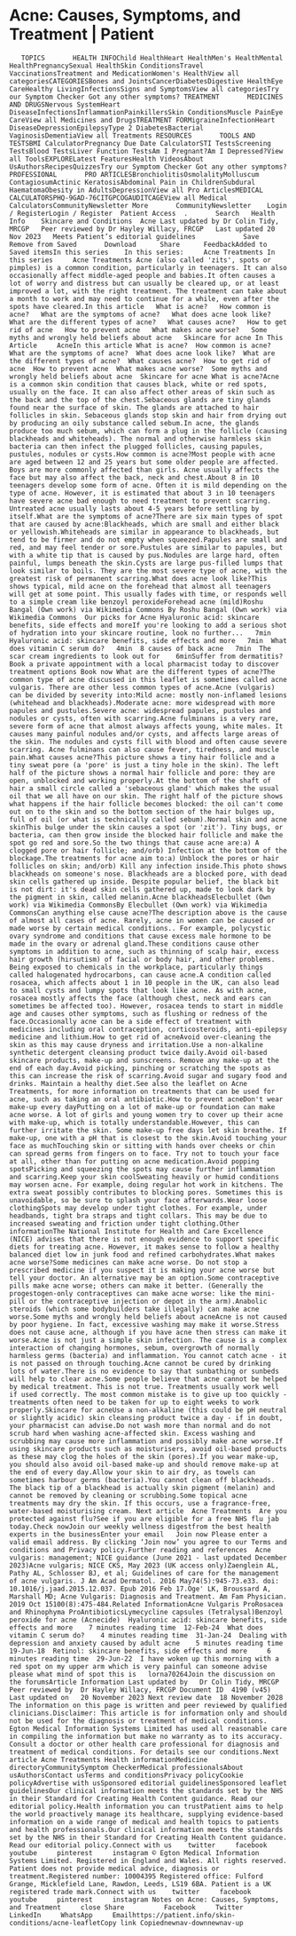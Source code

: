 # Acne: Causes, Symptoms, and Treatment | Patient

       TOPICS       HEALTH INFOChild HealthHeart HealthMen's HealthMental HealthPregnancySexual HealthSkin ConditionsTravel VaccinationsTreatment and MedicationWomen's HealthView all categoriesCATEGORIESBones and JointsCancerDiabetesDigestive HealthEye CareHealthy LivingInfectionsSigns and SymptomsView all categoriesTry our Symptom Checker Got any other symptoms? TREATMENT       MEDICINES AND DRUGSNervous SystemHeart DiseaseInfectionsInflammationPainkillersSkin ConditionsMuscle PainEye CareView all Medicines and DrugsTREATMENT FORMigraineInfectionHeart DiseaseDepressionEpilepsyType 2 DiabetesBacterial VaginosisDementiaView all Treatments RESOURCES       TOOLS AND TESTSBMI CalculatorPregnancy Due Date CalculatorSTI TestsScreening TestsBlood TestsLiver Function TestsAm I Pregnant?Am I Depressed?View all ToolsEXPLORELatest FeaturesHealth VideosAbout UsAuthorsRecipesQuizzesTry our Symptom Checker Got any other symptoms? PROFESSIONAL       PRO ARTICLESBronchiolitisOsmolalityMolluscum ContagiosumActinic KeratosisAbdominal Pain in ChildrenSubdural HaematomaObesity in AdultsDepressionView all Pro ArticlesMEDICAL CALCULATORSPHQ-9GAD-76CITGPCOGAUDITCAGEView all Medical CalculatorsCommunityNewsletter More       CommunityNewsletter    Login / RegisterLogin / Register  Patient Access  .       Search   Health Info    Skincare and Conditions  Acne Last updated by Dr Colin Tidy, MRCGP   Peer reviewed by Dr Hayley Willacy, FRCGP   Last updated 20 Nov 2023   Meets Patient’s editorial guidelines            Save       Remove from Saved       Download      Share      FeedbackAdded to  Saved itemsIn this series    In this series:     Acne Treatments In this series     Acne Treatments Acne (also called 'zits', spots or pimples) is a common condition, particularly in teenagers. It can also occasionally affect middle-aged people and babies.It often causes a lot of worry and distress but can usually be cleared up, or at least improved a lot, with the right treatment. The treatment can take about a month to work and may need to continue for a while, even after the spots have cleared.In this article   What is acne?   How common is acne?   What are the symptoms of acne?   What does acne look like?   What are the different types of acne?   What causes acne?   How to get rid of acne   How to prevent acne   What makes acne worse?   Some myths and wrongly held beliefs about acne   Skincare for acne In This Article     AcneIn this article What is acne?  How common is acne?  What are the symptoms of acne?  What does acne look like?  What are the different types of acne?  What causes acne?  How to get rid of acne  How to prevent acne  What makes acne worse?  Some myths and wrongly held beliefs about acne  Skincare for acne What is acne?Acne is a common skin condition that causes black, white or red spots, usually on the face. It can also affect other areas of skin such as the back and the top of the chest.Sebaceous glands are tiny glands found near the surface of skin. The glands are attached to hair follicles in skin. Sebaceous glands stop skin and hair from drying out by producing an oily substance called sebum.In acne, the glands produce too much sebum, which can form a plug in the follicle (causing blackheads and whiteheads). The normal and otherwise harmless skin bacteria can then infect the plugged follicles, causing papules, pustules, nodules or cysts.How common is acne?Most people with acne are aged between 12 and 25 years but some older people are affected. Boys are more commonly affected than girls. Acne usually affects the face but may also affect the back, neck and chest.About 8 in 10 teenagers develop some form of acne. Often it is mild depending on the type of acne. However, it is estimated that about 3 in 10 teenagers have severe acne bad enough to need treatment to prevent scarring. Untreated acne usually lasts about 4-5 years before settling by itself.What are the symptoms of acne?There are six main types of spot that are caused by acne:Blackheads, which are small and either black or yellowish.Whiteheads are similar in appearance to blackheads, but tend to be firmer and do not empty when squeezed.Papules are small and red, and may feel tender or sore.Pustules are similar to papules, but with a white tip that is caused by pus.Nodules are large hard, often painful, lumps beneath the skin.Cysts are large pus-filled lumps that look similar to boils. They are the most severe type of acne, with the greatest risk of permanent scarring.What does acne look like?This shows typical, mild acne on the forehead that almost all teenagers will get at some point. This usually fades with time, or responds well to a simple cream like benzoyl peroxideForehead acne (mild)Roshu Bangal (Own work) via Wikimedia Commons By Roshu Bangal (Own work) via Wikimedia Commons  Our picks for Acne Hyaluronic acid: skincare benefits, side effects and moreIf you're looking to add a serious shot of hydration into your skincare routine, look no further...   7min  Hyaluronic acid: skincare benefits, side effects and more   7min  What does vitamin C serum do?   4min  8 causes of back acne   7min  The scar cream ingredients to look out for    6minSuffer from dermatitis?Book a private appointment with a local pharmacist today to discover treatment options Book now What are the different types of acne?The common type of acne discussed in this leaflet is sometimes called acne vulgaris. There are other less common types of acne.Acne (vulgaris) can be divided by severity into:Mild acne: mostly non-inflamed lesions (whitehead and blackheads).Moderate acne: more widespread with more papules and pustules.Severe acne: widespread papules, pustules and nodules or cysts, often with scarring.Acne fulminans is a very rare, severe form of acne that almost always affects young, white males. It causes many painful nodules and/or cysts, and affects large areas of the skin. The nodules and cysts fill with blood and often cause severe scarring. Acne fulminans can also cause fever, tiredness, and muscle pain.What causes acne?This picture shows a tiny hair follicle and a tiny sweat pore (a 'pore' is just a tiny hole in the skin). The left half of the picture shows a normal hair follicle and pore: they are open, unblocked and working properly.At the bottom of the shaft of hair a small circle called a 'sebaceous gland' which makes the usual oil that we all have on our skin. The right half of the picture shows what happens if the hair follicle becomes blocked: the oil can't come out on to the skin and so the bottom section of the hair bulges up, full of oil (or what is technically called sebum).Normal skin and acne skinThis bulge under the skin causes a spot (or 'zit'). Tiny bugs, or bacteria, can then grow inside the blocked hair follicle and make the spot go red and sore.So the two things that cause acne are:a) A clogged pore or hair follicle; and/orb) Infection at the bottom of the blockage.The treatments for acne aim to:a) Unblock the pores or hair follicles on skin; and/orb) Kill any infection inside.This photo shows blackheads on someone's nose. Blackheads are a blocked pore, with dead skin cells gathered up inside. Despite popular belief, the black bit is not dirt: it's dead skin cells gathered up, made to look dark by the pigment in skin, called melanin.Acne blackheadsElecbullet (Own work) via Wikimedia CommonsBy Elecbullet (Own work) via Wikimedia CommonsCan anything else cause acne?The description above is the cause of almost all cases of acne. Rarely, acne in women can be caused or made worse by certain medical conditions.. For example, polycystic ovary syndrome and conditions that cause excess male hormone to be made in the ovary or adrenal gland.These conditions cause other symptoms in addition to acne, such as thinning of scalp hair, excess hair growth (hirsutism) of facial or body hair, and other problems. Being exposed to chemicals in the workplace, particularly things called halogenated hydrocarbons, can cause acne.A condition called rosacea, which affects about 1 in 10 people in the UK, can also lead to small cysts and lumpy spots that look like acne. As with acne, rosacea mostly affects the face (although chest, neck and ears can sometimes be affected too). However, rosacea tends to start in middle age and causes other symptoms, such as flushing or redness of the face.Occasionally acne can be a side effect of treatment with medicines including oral contraception, corticosteroids, anti-epilepsy medicine and lithium.How to get rid of acneAvoid over-cleaning the skin as this may cause dryness and irritation.Use a non-alkaline synthetic detergent cleansing product twice daily.Avoid oil-based skincare products, make-up and sunscreens. Remove any make-up at the end of each day.Avoid picking, pinching or scratching the spots as this can increase the risk of scarring.Avoid sugar and sugary food and drinks. Maintain a healthy diet.See also the leaflet on Acne Treatments, for more information on treatments that can be used for acne, such as taking an oral antibiotic.How to prevent acneDon't wear make-up every dayPutting on a lot of make-up or foundation can make acne worse. A lot of girls and young women try to cover up their acne with make-up, which is totally understandable.However, this can further irritate the skin. Some make-up free days let skin breathe. If make-up, one with a pH that is closest to the skin.Avoid touching your face as muchTouching skin or sitting with hands over cheeks or chin can spread germs from fingers on to face. Try not to touch your face at all, other than for putting on acne medication.Avoid popping spotsPicking and squeezing the spots may cause further inflammation and scarring.Keep your skin coolSweating heavily or humid conditions may worsen acne. For example, doing regular hot work in kitchens. The extra sweat possibly contributes to blocking pores. Sometimes this is unavoidable, so be sure to splash your face afterwards.Wear loose clothingSpots may develop under tight clothes. For example, under headbands, tight bra straps and tight collars. This may be due to increased sweating and friction under tight clothing.Other informationThe National Institute for Health and Care Excellence (NICE) advises that there is not enough evidence to support specific diets for treating acne. However, it makes sense to follow a healthy balanced diet low in junk food and refined carbohydrates.What makes acne worse?Some medicines can make acne worse. Do not stop a prescribed medicine if you suspect it is making your acne worse but tell your doctor. An alternative may be an option.Some contraceptive pills make acne worse; others can make it better. (Generally the progestogen-only contraceptives can make acne worse: like the mini-pill or the contraceptive injection or depot in the arm).Anabolic steroids (which some bodybuilders take illegally) can make acne worse.Some myths and wrongly held beliefs about acneAcne is not caused by poor hygiene. In fact, excessive washing may make it worse.Stress does not cause acne, although if you have acne then stress can make it worse.Acne is not just a simple skin infection. The cause is a complex interaction of changing hormones, sebum, overgrowth of normally harmless germs (bacteria) and inflammation. You cannot catch acne - it is not passed on through touching.Acne cannot be cured by drinking lots of water.There is no evidence to say that sunbathing or sunbeds will help to clear acne.Some people believe that acne cannot be helped by medical treatment. This is not true. Treatments usually work well if used correctly. The most common mistake is to give up too quickly - treatments often need to be taken for up to eight weeks to work properly.Skincare for acneUse a non-alkaline (this could be pH neutral or slightly acidic) skin cleansing product twice a day - if in doubt, your pharmacist can advise.Do not wash more than normal and do not scrub hard when washing acne-affected skin. Excess washing and scrubbing may cause more inflammation and possibly make acne worse.If using skincare products such as moisturisers, avoid oil-based products as these may clog the holes of the skin (pores).If you wear make-up, you should also avoid oil-based make-up and should remove make-up at the end of every day.Allow your skin to air dry, as towels can sometimes harbour germs (bacteria).You cannot clean off blackheads. The black tip of a blackhead is actually skin pigment (melanin) and cannot be removed by cleaning or scrubbing.Some topical acne treatments may dry the skin. If this occurs, use a fragrance-free, water-based moisturising cream. Next article  Acne Treatments  Are you protected against flu?See if you are eligible for a free NHS flu jab today.Check nowJoin our weekly wellness digestfrom the best health experts in the businessEnter your email   Join now Please enter a valid email address. By clicking ‘Join now’ you agree to our Terms and conditions and Privacy policy.Further reading and references  Acne vulgaris: management; NICE guidance (June 2021 - last updated December 2023)Acne vulgaris; NICE CKS, May 2023 (UK access only)Zaenglein AL, Pathy AL, Schlosser BJ, et al; Guidelines of care for the management of acne vulgaris. J Am Acad Dermatol. 2016 May74(5):945-73.e33. doi: 10.1016/j.jaad.2015.12.037. Epub 2016 Feb 17.Oge' LK, Broussard A, Marshall MD; Acne Vulgaris: Diagnosis and Treatment. Am Fam Physician. 2019 Oct 15100(8):475-484.Related InformationAcne Vulgaris ProRosacea and Rhinophyma ProAntibioticsLymecycline capsules (Tetralysal)Benzoyl peroxide for acne (Acnecide)  Hyaluronic acid: skincare benefits, side effects and more    7 minutes reading time  12-Feb-24  What does vitamin C serum do?    4 minutes reading time  31-Jan-24  Dealing with depression and anxiety caused by adult acne    5 minutes reading time  19-Jun-18  Retinol: skincare benefits, side effects and more     6 minutes reading time  29-Jun-22  I have woken up this morning with a red spot on my upper arm which is very painful can someone advise please what mind of spot this is   lorna70264Join the discussion on the forumsArticle Information Last updated by   Dr Colin Tidy, MRCGP Peer reviewed by  Dr Hayley Willacy, FRCGP Document ID  4190 (v45)  Last updated on   20 November 2023 Next review date  18 November 2028 The information on this page is written and peer reviewed by qualified clinicians.Disclaimer: This article is for information only and should not be used for the diagnosis or treatment of medical conditions. Egton Medical Information Systems Limited has used all reasonable care in compiling the information but make no warranty as to its accuracy. Consult a doctor or other health care professional for diagnosis and treatment of medical conditions. For details see our conditions.Next article Acne Treatments Health informationMedicine directoryCommunitySymptom CheckerMedical professionalsAbout usAuthorsContact usTerms and conditionsPrivacy policyCookie policyAdvertise with usSponsored editorial guidelinesSponsored leaflet guidelinesOur clinical information meets the standards set by the NHS in their Standard for Creating Health Content guidance. Read our editorial policy.Health information you can trustPatient aims to help the world proactively manage its healthcare, supplying evidence-based information on a wide range of medical and health topics to patients and health professionals.Our clinical information meets the standards set by the NHS in their Standard for Creating Health Content guidance. Read our editorial policy.Connect with us    twitter     facebook     youtube     pinterest     instagram © Egton Medical Information Systems Limited. Registered in England and Wales. All rights reserved. Patient does not provide medical advice, diagnosis or treatment.Registered number: 10004395 Registered office: Fulford Grange, Micklefield Lane, Rawdon, Leeds, LS19 6BA. Patient is a UK registered trade mark.Connect with us    twitter     facebook     youtube     pinterest     instagram Notes on Acne: Causes, Symptoms, and Treatment     close Share          Facebook     Twitter     LinkedIn     WhatsApp     Emailhttps://patient.info/skin-conditions/acne-leafletCopy link Copiednewnav-downnewnav-up


